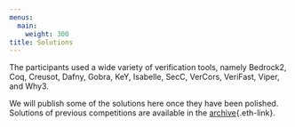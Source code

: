 ```yaml
---
menus: 
  main:
    weight: 300
title: Solutions
---
```


The participants used a wide variety of verification tools, namely
Bedrock2, Coq, Creusot, Dafny, Gobra, KeY, Isabelle, SecC, VerCors,
VeriFast, Viper, and Why3.

We will publish some of the solutions here once they have been polished.
Solutions of previous competitions are available in the
[archive](Archive.html){.eth-link}.
